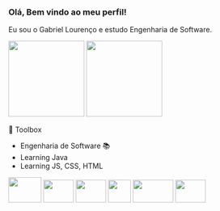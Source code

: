 ### Olá, Bem vindo ao meu perfil! 

Eu sou o Gabriel Lourenço e estudo Engenharia de Software.

<div>
    <img height="150em" src="https://github-readme-stats-ten-gilt.vercel.app/api?username=gabrielreisresende&show_icons=true&theme=dracula&count_private=true">
    <img height="150em" src="https://github-readme-stats-ten-gilt.vercel.app/api/top-langs/?username=Castruu&layout=compact&theme=dracula">
</div>

🧰 Toolbox
  <ul>
     <li>Engenharia de Software 📚</li>
      <li>Learning Java</li>
      <li>Learning JS, CSS, HTML</li>
  </ul>
  <div>
    <img height='50em' width="65" src='https://cdn.worldvectorlogo.com/logos/java-4.svg'>
    <img height='45em' width="60" src="https://cdn.worldvectorlogo.com/logos/logo-javascript.svg">
    <img height='45em' width="60" src="https://cdn.worldvectorlogo.com/logos/html-1.svg">
    <img height='45em' width="45" src='https://cdn.worldvectorlogo.com/logos/css-3.svg'>
    <img height='45em' width="80" src='https://cdn.worldvectorlogo.com/logos/c-1.svg'>
    <img height='45em' width="60" src='https://cdn.worldvectorlogo.com/logos/c.svg'>
  </div>


 
